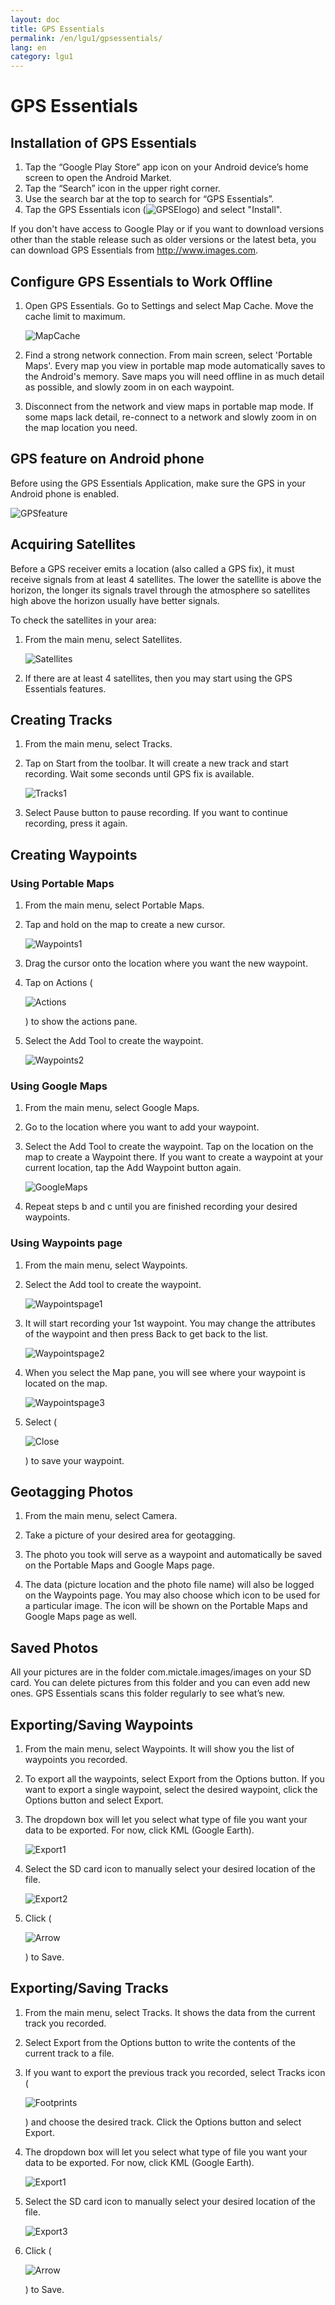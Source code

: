 ```yaml
---
layout: doc
title: GPS Essentials
permalink: /en/lgu1/gpsessentials/
lang: en
category: lgu1
---
```


GPS Essentials
============

Installation of GPS Essentials
-------------

1. Tap the “Google Play Store” app icon on your Android device’s home screen to open the Android Market.
2. Tap the “Search” icon in the upper right corner.
3. Use the search bar at the top to search for “GPS Essentials”.
4. Tap the GPS Essentials icon (![GPSElogo][]) and select "Install".

If you don't have access to Google Play or if you want to download versions other than the stable release
such as older versions or the latest beta, you can download GPS Essentials from http://www.images.com.

Configure GPS Essentials to Work Offline
-------------

1. Open GPS Essentials. Go to Settings and select Map Cache. Move the cache limit to maximum.

   ![MapCache][]

2. Find a strong network connection. From main screen, select 'Portable Maps'. Every map you view in portable
map mode automatically saves to the Android's memory. Save maps you will need offline in as much detail as
possible, and slowly zoom in on each waypoint.

3. Disconnect from the network and view maps in portable map mode. If some maps lack detail, re-connect to a
network and slowly zoom in on the map location you need.

GPS feature on Android phone
-------------

Before using the GPS Essentials Application, make sure the GPS in your Android phone is enabled.

![GPSfeature][]

Acquiring Satellites
-------------

Before a GPS receiver emits a location (also called a GPS fix), it must receive signals from at least 4 satellites.
The lower the satellite is above the horizon, the longer its signals travel through the atmosphere so satellites
high above the horizon usually have better signals. 

To check the satellites in your area:

1. From the main menu, select Satellites.

   ![Satellites][]

2. If there are at least 4 satellites, then you may start using the GPS Essentials features.

Creating Tracks
-------------

1. From the main menu, select Tracks.

2. Tap on Start from the toolbar. It will create a new track and start recording. Wait some seconds until GPS fix is
available.

   ![Tracks1][]

3. Select Pause button to pause recording. If you want to continue recording, press it again.

Creating Waypoints
-------------

### Using Portable Maps

1. From the main menu, select Portable Maps.

2. Tap and hold on the map to create a new cursor.

   ![Waypoints1][]

3. Drag the cursor onto the location where you want the new waypoint.

4. Tap on Actions (
	
   ![Actions][]

   ) to show the actions pane.
	
5. Select the Add Tool to create the waypoint.
	
   ![Waypoints2][]
	
### Using Google Maps

1. From the main menu, select Google Maps.

2. Go to the location where you want to add your waypoint.

3. Select the Add Tool to create the waypoint. Tap on the location on the map to create a 
   Waypoint there. If you want to create a waypoint at your current location, tap the Add
   Waypoint button again.

   ![GoogleMaps][]

4. Repeat steps b and c until you are finished recording your desired waypoints.

### Using Waypoints page

1. From the main menu, select Waypoints.

2. Select the Add tool to create the waypoint.

   ![Waypointspage1][]

3. It will start recording your 1st waypoint. You may change the attributes of the waypoint
   and then press Back to get back to the list.
	
   ![Waypointspage2][]

4. When you select the Map pane, you will see where your waypoint is located on the map.
	
   ![Waypointspage3][]

5. Select (
	
   ![Close][]

   ) to save your waypoint.
	
Geotagging Photos
-------------

1. From the main menu, select Camera.

2. Take a picture of your desired area for geotagging.

3. The photo you took will serve as a waypoint and automatically be saved on the Portable Maps
and Google Maps page.

4. The data (picture location and the photo file name) will also be logged on the Waypoints page.
You may also choose which icon to be used for a particular image. The icon will be shown on the
Portable Maps and Google Maps page as well.

Saved Photos
-------------

All your pictures are in the folder com.mictale.images/images on your SD card. You can
delete pictures from this folder and you can even add new ones. GPS Essentials scans this folder
regularly to see what’s new.

Exporting/Saving Waypoints
-------------

1. From the main menu, select Waypoints. It will show you the list of waypoints you recorded.

2. To export all the waypoints, select Export from the Options button. If you want to export
a single waypoint, select the desired waypoint, click the Options button and select Export.

3. The dropdown box will let you select what type of file you want your data to be exported.
For now, click KML (Google Earth).

   ![Export1][]

4. Select the SD card icon to manually select your desired location of the file.

   ![Export2][]

5. Click (

   ![Arrow][]

   ) to Save.

Exporting/Saving Tracks
-------------

1. From the main menu, select Tracks. It shows the data from the current track you recorded.

2. Select Export from the Options button to write the contents of the current track to a file.

3. If you want to export the previous track you recorded, select Tracks icon (

   ![Footprints][]

   ) and choose the desired track. Click the Options button and select Export.

4. The dropdown box will let you select what type of file you want your data to be exported.
For now, click KML (Google Earth).

   ![Export1][]

5. Select the SD card icon to manually select your desired location of the file.

   ![Export3][]

6. Click (

   ![Arrow][]

   ) to Save.

[GPSElogo]: {{site.baseurl}}/images/Logo.png
[MapCache]: {{site.baseurl}}/images/mapcache.png
[GPSfeature]: {{site.baseurl}}/images/gpsenable.png
[Satellites]: {{site.baseurl}}/images/satellites.png
[Tracks1]: {{site.baseurl}}/images/newtrackstart.png
[Waypoints1]: {{site.baseurl}}/images/cursor.png
[Actions]: {{site.baseurl}}/images/actionsbutton.png
[Waypoints2]: {{site.baseurl}}/images/addwaypoint.png
[GoogleMaps]: {{site.baseurl}}/images/addwaypointgooglemaps.png
[Waypointspage1]: {{site.baseurl}}/images/add.png
[Waypointspage2]: {{site.baseurl}}/images/wp.png
[Waypointspage3]: {{site.baseurl}}/images/map.png
[Close]: {{site.baseurl}}/images/save.png
[Export1]: {{site.baseurl}}/images/export.png
[Export2]: {{site.baseurl}}/images/exportwaypoints.png
[Arrow]: {{site.baseurl}}/images/savebutton.png
[Footprints]: {{site.baseurl}}/images/tracksicon.png
[Export3]: {{site.baseurl}}/images/sdcardsave.png